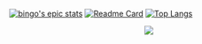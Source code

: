 [![bingo's epic stats](https://github-readme-stats.vercel.app/api?username=debassser&show_icons=true&theme=dracula)](https://github.com/debassser/github-readme-stats)
[![Readme Card](https://github-readme-stats.vercel.app/api/pin/?username=debassser&repo=yt-mp3-downloader---python&theme=dracula)](https://github.com/debassser/yt-mp3-downloader---python)
[![Top Langs](https://github-readme-stats.vercel.app/api/top-langs/?username=debassser&theme=dracula)](https://github.com/debassser/github-readme-stats)
<p align="center">
  <img width="s50" src="https://media.giphy.com/media/1wX5Tvyj0pkWGsVIDK/giphy.gif">
</p>
